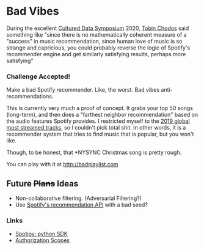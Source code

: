 # Bad Vibes

During the excellent [Cultured Data Symposium](https://cultureddata.net/) 2020, [Tobin Chodos](http://www.tobinchodos.com/) said something like "since there is no mathematically coherent measure of a "success" in music recommendation, since human love of music is so strange and capricious, you could probably reverse the logic of Spotify's recommender engine and get similarly satisfying results, perhaps more satisfying"

### Challenge Accepted!

Make a bad Spotify recommender. Like, the worst. Bad vibes anti-recommendations.

This is currently very much a proof of concept.  It grabs your top 50 songs (long-term), and then does a "farthest neighbor recommendation" based on the audio features Spotify provides.  I restricted myself to the [2019 global most streamed tracks](https://www.kaggle.com/prasertk/spotify-global-2019-moststreamed-tracks), so I couldn't pick total shit.  In other words, it is a recommender system that tries to find music that is popular, but you won't like.

Though, to be honest, that *NYSYNC Christmas song is pretty rough.

You can play with it at http://badplaylist.com

## Future <s>Plans</s> Ideas

* Non-collaborative filtering.  (Adversarial Filtering?)
* Use [Spotify's recommendation API]((https://developer.spotify.com/documentation/web-api/reference/browse/get-recommendations/)) with a bad seed?


### Links

* [Spotipy: python SDK](https://spotipy.readthedocs.io/en/2.7.0/)
* [Authorization Scopes](https://developer.spotify.com/documentation/general/guides/scopes/)